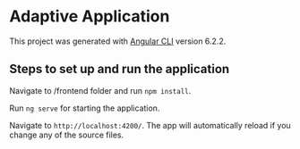 # Adaptive Application

This project was generated with [Angular CLI](https://github.com/angular/angular-cli) version 6.2.2.

## Steps to set up and run the application

Navigate to /frontend folder and run `npm install`.

Run `ng serve` for starting the application. 

Navigate to `http://localhost:4200/`. The app will automatically reload if you change any of the source files.

